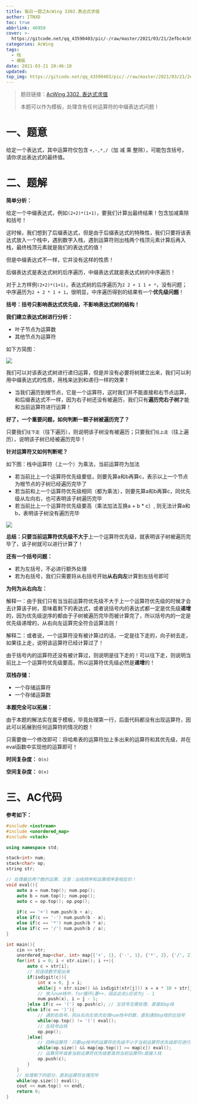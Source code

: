 ```yaml
---
title: 每日一题之AcWing 3302.表达式求值
author: ITNXD
toc: true
abbrlink: 46950
cover: >-
  https://gitcode.net/qq_43590403/pic/-/raw/master/2021/03/21/2efbc4cb93b487fd05b4faaa113a1b7d.png
categories: AcWing
tags:
  - 栈
  - 模板
date: 2021-03-21 20:46:10
updated:
top_img: https://gitcode.net/qq_43590403/pic/-/raw/master/2021/03/21/2efbc4cb93b487fd05b4faaa113a1b7d.png
---
```






> 题目链接：[AcWing 3302. 表达式求值](https://www.acwing.com/problem/content/3305/)
>
> 本题可以作为模板，处理含有任何运算符的中缀表达式问题！



# 一、题意





给定一个表达式，其中运算符仅包含 `+,-,*,/`（加 减 乘 整除），可能包含括号，请你求出表达式的最终值。





# 二、题解







**简单分析：**



给定一个中缀表达式，例如`(2+2)*(1+1)`，要我们计算出最终结果！包含加减乘除和括号！

这时候，我们想到了后缀表达式，但是由于后缀表达式的特殊性，我们只要将该表达式放入一个栈中，遇到数字入栈，遇到运算符则出栈两个栈顶元素计算后再入栈，最终栈顶元素就是我们的表达式的值！

但是中缀表达式不一样，它并没有这样的性质！



后缀表达式是表达式树的后序遍历，中缀表达式就是表达式树的中序遍历！



对于上方样例`(2+2)*(1+1)`，表达式树的后序遍历为`2 2 + 1 1 + *`，没有问题；中序遍历为`2 + 2 * 1 + 1`，很明显，中序遍历得到的结果有一个**优先级问题**！



**括号：括号只影响表达式优先级，不影响表达式树的结构！**



**我们建立表达式树进行分析：**



- 叶子节点为运算数
- 其他节点为运算符





如下方简图：



![](https://gitcode.net/qq_43590403/pic/-/raw/master/2021/03/21/337ab08acbddb37e409f2c6d6c2a5bc2.png)



我们可以对该表达式树进行递归运算，但是并没有必要将树建立出来，我们可以利用中缀表达式的性质，用栈来达到和递归一样的效果！



- 当我们遍历到根节点，它是一个运算符，这时我们并不能直接和右节点运算，和后缀表达式不一样，因为右子树还没有被遍历，我们只有**遍历完右子树**才能和当前运算符进行运算！





**好了，一个重要问题，如何判断一颗子树被遍历完了？**



只要我们`往下走`（往下遍历），则说明该子树没有被遍历；只要我们`往上走`（往上遍历），说明该子树已经被遍历完毕！



**针对运算符又如何判断呢？**



如下图：栈中运算符（上一个）为乘法，当前运算符为加法

- 若当前比上一个运算符优先级要低，则要先算a和b再算c，表示以上一个节点为根节点的子树已经遍历完毕了
- 若当前和上一个运算符优先级相同（都为乘法），则要先算a和b再算c，同优先级从左向右，也可表明该子树遍历完毕
- 若当前比上一个运算符优先级要高（乘法加法互换a + b * c）, 则无法计算a和b，表明该子树没有遍历完毕



![](https://gitcode.net/qq_43590403/pic/-/raw/master/2021/03/21/8a2c573b705d0baf847aded86288afa3.png)

**总结：**只要当前运算符优先级**不大于**上一个运算符优先级，就表明该子树被遍历完毕了，该子树就可以进行计算了！







**还有一个括号问题：**



- 若为左括号，不必进行额外处理
- 若为右括号，我们只需要将从右括号开始**从右向左**计算到左括号即可



**为何为从右向左：**



解释一：由于我们只有当当前运算符优先级不大于上一个运算符优先级的时候才会去计算该子树，意味着剩下的表达式，或者说括号内的表达式都一定是优先级**递增**的，因为优先级逆序的都由于子树被遍历完毕而被计算完了，所以括号内的一定是优先级递增的，从右向左运算完全符合运算法则！

解释二：或者说，一个运算符没有被计算过的话，一定是往下走的，向子树去走，如果往上走，说明该运算符已经计算过了！

由于括号内的运算符还没有被计算过，则说明是往下走的！可以往下走，则说明当前比上一个运算符优先级要高，所以运算符优先级必然是**递增**的！







**双栈存储：**

- 一个存储运算符
- 一个存储运算数





**本题完全可以拓展：**



由于本题的解法实在属于模板，毕竟处理第一行，后面代码都没有出现运算符，因此可以拓展到任何运算符的情况的题！



只需要做一个修改即可：将哈希表的运算符加上多出来的运算符和其优先级，并在eval函数中实现他的运算即可！







**时间复杂度：** `O(n)`

**空间复杂度：** `O(n)`









# 三、AC代码







**参考如下：**



```c++
#include <iostream>
#include <unordered_map>
#include <stack>

using namespace std;

stack<int> num;
stack<char> op;
string str;

// 处理最后两个数的运算，注意：出栈顺序和运算顺序是相反的！
void eval(){
    auto a = num.top(); num.pop();
    auto b = num.top(); num.pop();
    auto c = op.top(); op.pop();
    
    if(c == '+') num.push(b + a);
    else if(c == '-') num.push(b - a);
    else if(c == '*') num.push(b * a);
    else if(c == '/') num.push(b / a);
}

int main(){
    cin >> str;
    unordered_map<char, int> map{{'+', 1}, {'-', 1}, {'*', 2}, {'/', 2}};
    for(int i = 0; i < str.size(); i ++){
        auto c = str[i];
        // 将连续数字抠出来
        if(isdigit(c)){
            int x = 0, j = i;
            while(j < str.size() && isdigit(str[j])) x = x * 10 + str[j ++] - '0';
            // 放入num栈中，for循环i要++，因此此处i应该为j - 1
            num.push(x), i = j - 1;
        }else if(c == '(') op.push(c); // 左括号无需处理，直接如op栈
        else if(c == ')'){
            // 遇到右括号，则从右向左依次处理num栈中的数，直到遇到op栈的左括号
            while(op.top() != '(') eval();
            // 左括号出栈
            op.pop();
        }else{
            // 四种运算符：只要op栈中的运算符优先级不小于当前运算符优先级即可进行运算
            while(op.size() && map[op.top()] >= map[c]) eval();
            // 运算完毕或者当前运算符优先级更高则当前运算符c直接入栈
            op.push(c);
        }
    }
    // 处理剩下的部分，直到运算符处理完毕
    while(op.size()) eval();
    cout << num.top() << endl;
    return 0;
}
```

